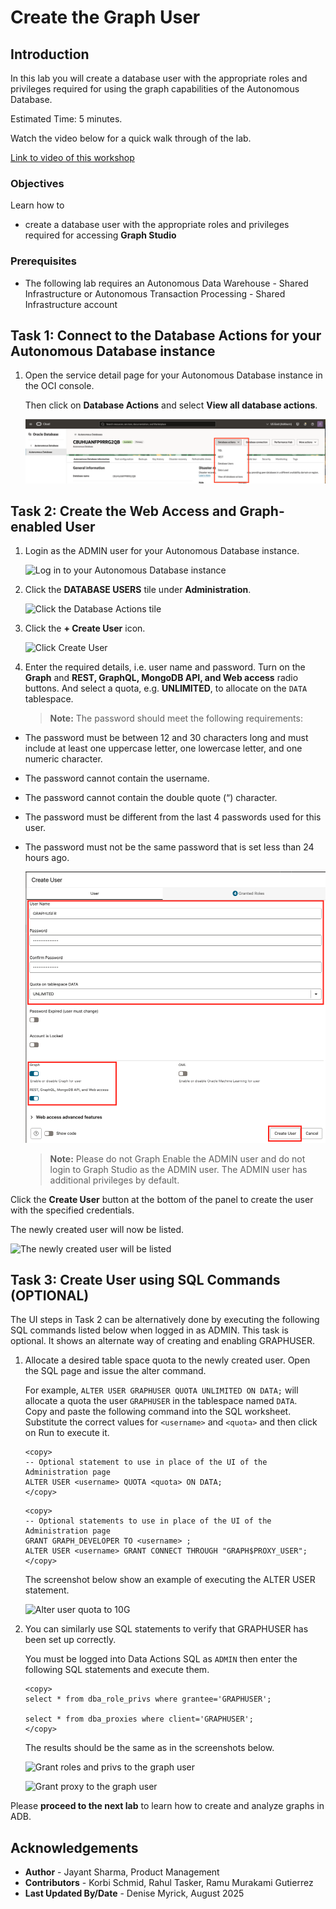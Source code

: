 
# Create the Graph User

## Introduction

In this lab you will create a database user with the appropriate roles and privileges required for using the graph capabilities of the Autonomous Database.

Estimated Time: 5 minutes.

Watch the video below for a quick walk through of the lab.

[Link to video of this workshop](youtube:CQh8Q24Rboc)

### Objectives

Learn how to

- create a database user with the appropriate roles and privileges required for accessing **Graph Studio**

### Prerequisites

- The following lab requires an Autonomous Data Warehouse - Shared Infrastructure or Autonomous Transaction Processing - Shared Infrastructure account

## Task 1: Connect to the Database Actions for your Autonomous Database instance

1. Open the service detail page for your Autonomous Database instance in the OCI console.  

   Then click on **Database Actions** and select **View all database actions**. 

   ![Autonomous Database home page pointing to the Database Actions button](images/click-database-actions-updated2.png "Autonomous Database home page pointing to the Database Actions button")

## Task 2: Create the Web Access and Graph-enabled User

1. Login as the ADMIN user for your Autonomous Database instance.

    ![Log in to your Autonomous Database instance](./images/sign-in-admin.png "Log in to your Autonomous Database instance")

2. Click  the **DATABASE USERS** tile under **Administration**.

   ![Click the Database Actions tile](./images/db-actions-users.png "Click the Database Actions tile")

3. Click the **+ Create User** icon.

    ![Click Create User](./images/db-actions-create-user.png "Click Create User ")

4. Enter the required details, i.e. user name and password. Turn on the **Graph** and **REST, GraphQL, MongoDB API, and Web access** radio buttons. And select a quota, e.g. **UNLIMITED**,  to allocate on the `DATA` tablespace.

   >**Note:** The password should meet the following requirements:

- The password must be between 12 and 30 characters long and must include at least one uppercase letter, one lowercase letter, and one numeric character.
- The password cannot contain the username.
- The password cannot contain the double quote (“) character.
- The password must be different from the last 4 passwords used for this user.
- The password must not be the same password that is set less than 24 hours ago.

  ![Set Graph username and password, and select Create User](images/db-actions-create-graph-user-v2.png "Set Graph username and password, and select Create User ")

   >**Note:** Please do not Graph Enable the ADMIN user and do not login to Graph Studio as the ADMIN user. The ADMIN user has additional privileges by default.

Click the **Create User** button at the bottom of the panel to create the user with the specified credentials.

The newly created user will now be listed.

   ![The newly created user will be listed](./images/db-actions-user-created.png "The newly created user will be listed ")

## Task 3: Create User using SQL Commands (OPTIONAL)

The UI steps in Task 2 can be alternatively done by executing the following SQL commands listed below when logged in as ADMIN. This task is optional. It shows an alternate way of creating and enabling GRAPHUSER.

1. Allocate a desired table space quota to the newly created user. Open the SQL page and issue the alter command.

   For example,
   `ALTER USER GRAPHUSER QUOTA UNLIMITED ON DATA;`
   will allocate a quota the user `GRAPHUSER` in the tablespace named `DATA`.  
   Copy and paste the following command into the SQL worksheet.  
   Substitute the correct values for  `<username>` and `<quota>` and then click on Run to execute it.

      ```
      <copy>
      -- Optional statement to use in place of the UI of the Administration page
      ALTER USER <username> QUOTA <quota> ON DATA;
      </copy>
      ```

      ```
      <copy>
      -- Optional statements to use in place of the UI of the Administration page
      GRANT GRAPH_DEVELOPER TO <username> ;
      ALTER USER <username> GRANT CONNECT THROUGH "GRAPH$PROXY_USER";
      </copy>
      ```

   The screenshot below show an example of executing the ALTER USER statement.

   ![Alter user quota to 10G](./images/alter-user.png "Alter user quota to 10G")  

 2. You can similarly use SQL statements to verify that GRAPHUSER has been set up correctly.  

    You must be logged into Data Actions SQL as `ADMIN` then enter the following SQL statements and execute them.

    ```
    <copy>
    select * from dba_role_privs where grantee='GRAPHUSER';

    select * from dba_proxies where client='GRAPHUSER';
    </copy>
    ```
    The results should be the same as in the screenshots below.

    ![Grant roles and privs to the graph user](images/graphuser-role-privs.png "Grant roles and privs to the graph user")

    ![Grant proxy to the graph user](images/graphuser-proxy-grant.png "Grant proxy to the graph user")

Please **proceed to the next lab** to learn how to create and analyze graphs in ADB.

## Acknowledgements

- **Author** - Jayant Sharma, Product Management
- **Contributors** -  Korbi Schmid, Rahul Tasker, Ramu Murakami Gutierrez
- **Last Updated By/Date** - Denise Myrick, August 2025
